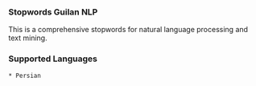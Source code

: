 ### Stopwords Guilan NLP

This is  a comprehensive stopwords for natural language processing and text mining.

### Supported Languages
    * Persian
